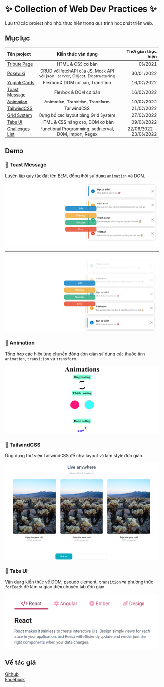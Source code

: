 # ✨ Collection of Web Dev Practices ✨

Lưu trữ các project nho nhỏ, thực hiện trong quá trình học phát triển web.

## Mục lục

| Tên project                                    |                            Kiến thức vận dụng                             |     Thời gian thực hiện |
| :--------------------------------------------- | :-----------------------------------------------------------------------: | ----------------------: |
| [Tribute Page](tribute_page/index.html)        |                             HTML & CSS cơ bản                             |                 06/2021 |
| [Pokewiki](pokewiki__fetchAPI/index.html)      | CRUD với fetchAPI của JS, Mock API với json-server, Object, Destructuring |              30/01/2022 |
| [Yugioh Cards](yugioh__BEM/index.html)         |                     Flexbox & DOM cơ bản, Transition                      |              16/02/2022 |
| [Toast Message](toast_message__DOM/index.html) |                           Flexbox & DOM cơ bản                            |              16/02/2022 |
| [Animation](animation/index.html)              |                     Animation, Transition, Transform                      |              19/02/2022 |
| [TailwindCSS](tailwind/index.html)             |                                TailwindCSS                                |              21/02/2022 |
| [Grid System](grid_system/index.html)          |                    Dựng bố cục layout bằng Grid System                    |              27/02/2022 |
| [Tabs UI](tabs_ui__DOM/index.html)             |                      HTML & CSS nâng cao, DOM cơ bản                      |              09/03/2022 |
| [Challenges List](challenges_DOM/index.html)  |          Functional Programming, setInterval, DOM, Import, Regex          | 22/06/2022 - 23/06/2022 |

## Demo

### 💬 Toast Message

Luyện tập quy tắc đặt tên BEM, đồng thời sử dụng `animation` và DOM.

![](images/toast1.png)

<hr>

![](images/toast2.png)

### 🎥 Animation

Tổng hợp các hiệu ứng chuyển động đơn giản sử dụng các thuộc tính `animation`, `transition` và `transform`.

![](images/animation.png)

### 🍃 TailwindCSS

Ứng dụng thư viện TailwindCSS để chia layout và làm style đơn giản.

![](images/tailwind.png)

### 🎉 Tabs UI

Vận dụng kiến thức về DOM, pseudo element, `transition` và phương thức `forEeach` để làm ra giao diện chuyển tab đơn giản.

![](images/tabs_ui.png)

## Về tác giả

[Github](https://github.com/marucube35)\
[Facebook](https://www.facebook.com/profile.php?id=100009916021095)
